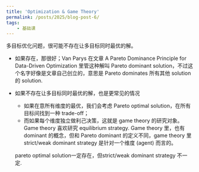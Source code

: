 ```yaml
---
title: 'Optimization & Game Theory'
permalink: /posts/2025/blog-post-6/
tags: 
    - 基础课
---
```

多目标优化问题，很可能不存在让多目标同时最优的解。

- 如果存在，那很好；Van Parys 在文章 A Pareto Dominance Principle for Data-Driven Optimization 里管这种解叫 Pareto dominant solution，不过这个名字好像是文章自己创立的，意思是 Pareto dominates 所有其他 solution 的 solution. 

- 如果不存在让多目标同时最优的解，也是更常见的情况
    - 如果在意所有维度的最优，我们会考虑 Pareto optimal solution，在所有目标间找到一种 trade-off；
    - 而如果每个维度独立做利己决策，这就是 game theory 的研究对象。Game theory 喜欢研究 equilibrium strategy. Game theory 里，也有 dominant 的概念，但和 Pareto dominant 的定义不同，game theory 里 strict/weak dominant strategy 是针对一个维度 (agent) 而言的。

    pareto optimal solution一定存在，但strict/weak dominant strategy 不一定.
